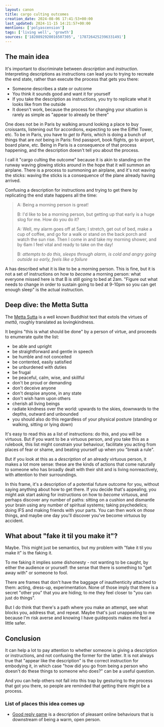 ```yaml
---
layout: canon
title: cargo culting outcomes
creation_date: 2024-08-06 17:41:53+00:00
last_updated: 2024-11-15 14:21:57+00:00
mentions: ['polyascension']
tags: ['living well', 'growth']
sources: ['1820892920016507305', '1787264252396331491']
---
```


## The main idea

It's important to discriminate between _description_ and _instruction_. Interpreting descriptions as instructions can lead you to trying to recreate the end state, rather than execute the process that gets you there:

- Someone describes a state or outcome
- You think it sounds good and want it for yourself
- If you take the description as instructions, you try to replicate what it looks like from the outside
- It doesn't work, because the process for changing your situation is rarely as simple as "appear to already be there"

One does not be in Paris by walking around looking a place to buy croissants, listening out for accordions, expecting to see the Eiffel Tower, etc. To be in Paris, you have to _get to Paris_, which is doing a bunch of things that are _not_ being in Paris: find passport, book flights, go to airport, board plane, etc. Being in Paris is a consequence of that process happening, and the description doesn't tell you about the process.

I call it "cargo culting the outcome" because it is akin to standing on the runway waving glowing sticks around in the hope that it will summon an airplane. There is a process to summoning an airplane, and it's not waving the sticks: waving the sticks is a consequence of the plane already having arrived.

Confusing a description for instructions and trying to get there by replicating the end state happens all the time:

> A: Being a morning person is great!
>
> B: I'd like to be a morning person, but getting up that early is a huge slog for me. How do you do it?
> 
> A: Well, my alarm goes off at 5am; I stretch, get out of bed, make a cup of coffee, and go for a walk or stand on the back porch and watch the sun rise. Then I come in and take my morning shower, and by 6am I feel vital and ready to take on the day!
>
> B: _attempts to do this, sleeps through alarm, is cold and angry going outside so early, feels like a failure_

A has described what it is like to be a morning person. This is fine, but it is not a set of instructions on how to _become_ a morning person: what everyone missed here is that B is still going to bed at 2am. "Figure out what needs to change in order to sustain going to bed at 9-10pm so you can get enough sleep" is the actual instruction.

## Deep dive: the Metta Sutta

The [Metta Sutta](https://www.accesstoinsight.org/tipitaka/kn/snp/snp.1.08.amar.html) is a well known Buddhist text that extols the virtues of _mettā_, roughly translated as lovingkindness.

It begins "this is what should be done" by a person of virtue, and proceeds to enumerate quite the list:

- be able and upright
- be straightforward and gentle in speech
- be humble and not conceited
- be contented, easily satisfied
- be unburdened with duties
- be frugal
- be peaceful, calm, wise, and skillful
- don't be proud or demanding
- don't deceive anyone
- don't despise anyone, in any state
- don't wish harm upon others
- cherish all living beings
- radiate kindness over the world: upwards to the skies, downwards to the depths, outward and unbounded
- you should also do this regardless of your physical posture (standing or walking, sitting or lying down)

It's easy to read this as a list of instructions: do this, and you will be virtuous. But if you want to be a virtuous person, and you take this as a rulebook, this list might constrain your behaviour, facilitate you acting from places of fear or shame, and beating yourself up when you "break a rule".

But if you look at this as a _description_ of an already virtuous person, it makes a lot more sense: these are the kinds of actions that come naturally to someone who has broadly dealt with their shit and is living nonreactively, with attention to their surroundings.

In this frame, it's a description of a potential future outcome for you, without saying anything about how to get there. If you decide that's appealing, you might ask start asking for instructions on how to _become_ virtuous, and perhaps discover any number of paths: sitting on a cushion and dismantle your brain using any number of spiritual systems; taking psychedelics; doing IFS and making friends with your parts. You can then work on _those_ things, and maybe one day you'll discover you've become virtuous by accident.

## What about "fake it til you make it"?

Maybe. This might just be semantics, but my problem with "fake it til you make it" is the faking it.

To me faking it implies some dishonesty - not wanting to be caught, by either the audience or yourself: the sense that there is something to "get away with" or someone to fool.

There are frames that don't have the baggage of inauthenticity attached to them: acting, dress-up, experimentation. None of those imply that there is a secret "other you" that you are hiding; to me they feel closer to "you can just do things".

But I do think that there's a path where you make an attempt, see what blocks you, address that, and repeat. Maybe that's just unappealing to me because I'm risk averse and knowing I have guideposts makes me feel a little safer.

## Conclusion

It can help a lot to pay attention to whether someone is giving a description or instructions, and not confusing the former for the latter. It is not always true that "appear like the description" is the correct instruction for embodying it, in which case "how did you go from being a person who doesn't do these things to someone who does?" can be a useful question.

And you can help others not fall into this trap by gesturing to the process that got you there, so people are reminded that getting there might be a process.

### List of places this idea comes up

* [Good reply game](good-reply-game) is a description of pleasant online behaviours that is downstream of being a warm, open person.
